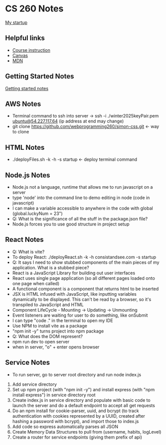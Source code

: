 # CS 260 Notes

[My startup](https://simon.cs260.click)

## Helpful links

- [Course instruction](https://github.com/webprogramming260)
- [Canvas](https://byu.instructure.com)
- [MDN](https://developer.mozilla.org)

## Getting Started Notes

[Getting started notes](https://github.com/johno4472/startupRedo/blob/main/gettingStarted.md)

## AWS Notes

- Terminal command to ssh into server -> ssh -i ./winter2025keyPair.pem ubuntu@54.227.117.64 (ip address at end may change)
- git clone https://github.com/webprogramming260/simon-css.git <- way to clone

## HTML Notes

- ./deployFiles.sh -k <yourpemkey> -h <yourdomain> -s startup <- deploy terminal command

## Node.js Notes
- Node.js not a language, runtime that allows me to run javascript on a server
- type 'node' into the command line to demo editing in node (code in javascript) 
- I can make a variable accessible to anywhere in the code with global (global.luckyNum = 23")
- Q: What is the significance of all the stuff in the package.json file?
- Node.js forces you to use good structure in project setup

## React Notes

- Q: What is vite?
- To deploy React: ./deployReact.sh -k <yourpemkey> -h consistandsee.com -s startup
- Q: It says I need to show stubbed components of the main pieces of my application. What is a stubbed piece?
- React is a JavaScript Library for building out user interfaces
- React uses single page application (so all different pages loaded onto one page when called)
- A functional component is a component that returns html to be inserted
- JSX is HTML infused with JavaScript, like inputting variables dynamically to be displayed. This can't be read by a browser, so it's transpiled to JavaScript and HTML
- Component LifeCycle - Mounting -> Updating -> Unmounting
- Event listeners are waiting for user to do something, like onSubmit
- I can type "code ." in the terminal to open my IDE
- Use NPM to install vite as a package
- "npm init -y" turns project into npm package
- Q: What does the DOM represent?
- npm run dev to open server
- when in server, "o" + enter opens browser

## Service Notes

- To run server, go to server root directory and run node index.js
1. Add service directory
2. Set up npm project (with "npm init -y") and install express (with "npm install express") in service directory root
3. Create index.js in service directory and populate with basic code to launch the server and do a default endpoint to accept all get requests
4. Do an npm install for cookie-parser, uuid, and bcrypt (to track authentication with cookies represented by a UUID, created after hashing a password with bcrypt), and import those to index.js
5. Add code so express automatically parses all JSON
6. Create Memory Data Structures to pull from (username, habits, logLevel)
7. Create a router for service endpoints (giving them prefix of api) 

